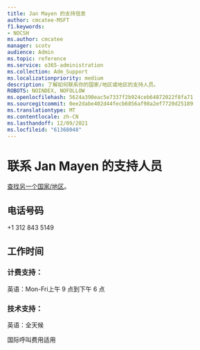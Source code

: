 ```yaml
---
title: Jan Mayen 的支持信息
author: cmcatee-MSFT
f1.keywords:
- NOCSH
ms.author: cmcatee
manager: scotv
audience: Admin
ms.topic: reference
ms.service: o365-administration
ms.collection: Adm_Support
ms.localizationpriority: medium
description: 了解如何联系你的国家/地区或地区的支持人员。
ROBOTS: NOINDEX, NOFOLLOW
ms.openlocfilehash: 5624a390eac5e7337f2b924ceb64872022f8fa71
ms.sourcegitcommit: 0ee2dabe402d44fecb6856af98a2ef7720d25189
ms.translationtype: MT
ms.contentlocale: zh-CN
ms.lasthandoff: 12/09/2021
ms.locfileid: "61368048"
---
```

# <a name="contact-support-for-jan-mayen"></a>联系 Jan Mayen 的支持人员

[查找另一个国家/地区](../get-help-support.md)。

## <a name="phone-number"></a>电话号码
+1 312 843 5149

## <a name="hours"></a>工作时间
### <a name="billing-support"></a>计费支持：

英语：Mon-Fri上午 9 点到下午 6 点

### <a name="technical-support"></a>技术支持：

英语：全天候

国际呼叫费用适用
